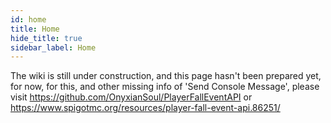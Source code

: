 ```yaml
---
id: home
title: Home
hide_title: true
sidebar_label: Home
---
```


The wiki is still under construction, and this page hasn't been prepared yet, for now, for this, and other missing info of 'Send Console Message', please visit https://github.com/OnyxianSoul/PlayerFallEventAPI or https://www.spigotmc.org/resources/player-fall-event-api.86251/